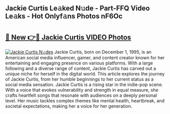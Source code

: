 ## Jackie Curtis Le𝚊ked N𝚞de - Part-FFQ Video Le𝚊ks - Hot Onlyf𝚊ns Photos nF6Oc

# <h2><a href="http://ab76340.deff.icu/?id=Jackie+Curtis">🔗 New 👉🔴 Jackie Curtis VIDEO Photos</a></h2>

[![Jackie Curtis N𝚞des](https://i.imgur.com/rIISA9y.gif)](http://ab76340.deff.icu/?id=Jackie+Curtis)
Jackie Curtis, born on December 1, 1995, is an American social media influencer, gamer, and content creator known for her entertaining and engaging presence on various platforms. With a large following and a diverse range of content, Jackie Curtis has carved out a unique niche for herself in the digital world. This article explores the journey of Jackie Curtis, from her humble beginnings to her current status as a social media sensation. Jackie Curtis is a rising star in the indie-pop scene. With a voice that evokes vulnerability and strength in equal measure, she crafts heartfelt songs that resonate with audiences on a deeply personal level. Her music tackles complex themes like mental health, heartbreak, and societal expectations, making her a voice for her generation.
